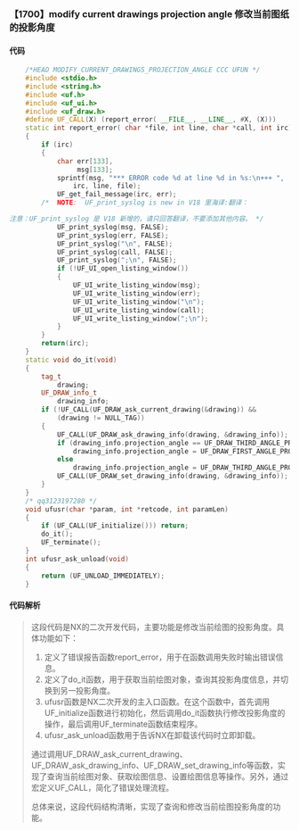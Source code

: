 ### 【1700】modify current drawings projection angle 修改当前图纸的投影角度

#### 代码

```cpp
    /*HEAD MODIFY_CURRENT_DRAWINGS_PROJECTION_ANGLE CCC UFUN */  
    #include <stdio.h>  
    #include <string.h>  
    #include <uf.h>  
    #include <uf_ui.h>  
    #include <uf_draw.h>  
    #define UF_CALL(X) (report_error( __FILE__, __LINE__, #X, (X)))  
    static int report_error( char *file, int line, char *call, int irc)  
    {  
        if (irc)  
        {  
            char err[133],  
                 msg[133];  
            sprintf(msg, "*** ERROR code %d at line %d in %s:\n+++ ",  
                irc, line, file);  
            UF_get_fail_message(irc, err);  
        /*  NOTE:  UF_print_syslog is new in V18 里海译:翻译：

注意：UF_print_syslog 是 V18 新增的，请只回答翻译，不要添加其他内容。 */  
            UF_print_syslog(msg, FALSE);  
            UF_print_syslog(err, FALSE);  
            UF_print_syslog("\n", FALSE);  
            UF_print_syslog(call, FALSE);  
            UF_print_syslog(";\n", FALSE);  
            if (!UF_UI_open_listing_window())  
            {  
                UF_UI_write_listing_window(msg);  
                UF_UI_write_listing_window(err);  
                UF_UI_write_listing_window("\n");  
                UF_UI_write_listing_window(call);  
                UF_UI_write_listing_window(";\n");  
            }  
        }  
        return(irc);  
    }  
    static void do_it(void)  
    {  
        tag_t  
            drawing;  
        UF_DRAW_info_t  
            drawing_info;  
        if (!UF_CALL(UF_DRAW_ask_current_drawing(&drawing)) &&  
            (drawing != NULL_TAG))  
        {  
            UF_CALL(UF_DRAW_ask_drawing_info(drawing, &drawing_info));  
            if (drawing_info.projection_angle == UF_DRAW_THIRD_ANGLE_PROJECTION)  
                drawing_info.projection_angle = UF_DRAW_FIRST_ANGLE_PROJECTION;  
            else  
                drawing_info.projection_angle = UF_DRAW_THIRD_ANGLE_PROJECTION;  
            UF_CALL(UF_DRAW_set_drawing_info(drawing, &drawing_info));  
        }  
    }  
    /* qq3123197280 */  
    void ufusr(char *param, int *retcode, int paramLen)  
    {  
        if (UF_CALL(UF_initialize())) return;  
        do_it();  
        UF_terminate();  
    }  
    int ufusr_ask_unload(void)  
    {  
        return (UF_UNLOAD_IMMEDIATELY);  
    }

```

#### 代码解析

> 这段代码是NX的二次开发代码，主要功能是修改当前绘图的投影角度。具体功能如下：
>
> 1. 定义了错误报告函数report_error，用于在函数调用失败时输出错误信息。
> 2. 定义了do_it函数，用于获取当前绘图对象，查询其投影角度信息，并切换到另一投影角度。
> 3. ufusr函数是NX二次开发的主入口函数。在这个函数中，首先调用UF_initialize函数进行初始化，然后调用do_it函数执行修改投影角度的操作，最后调用UF_terminate函数结束程序。
> 4. ufusr_ask_unload函数用于告诉NX在卸载该代码时立即卸载。
>
> 通过调用UF_DRAW_ask_current_drawing、UF_DRAW_ask_drawing_info、UF_DRAW_set_drawing_info等函数，实现了查询当前绘图对象、获取绘图信息、设置绘图信息等操作。另外，通过宏定义UF_CALL，简化了错误处理流程。
>
> 总体来说，这段代码结构清晰，实现了查询和修改当前绘图投影角度的功能。
>
